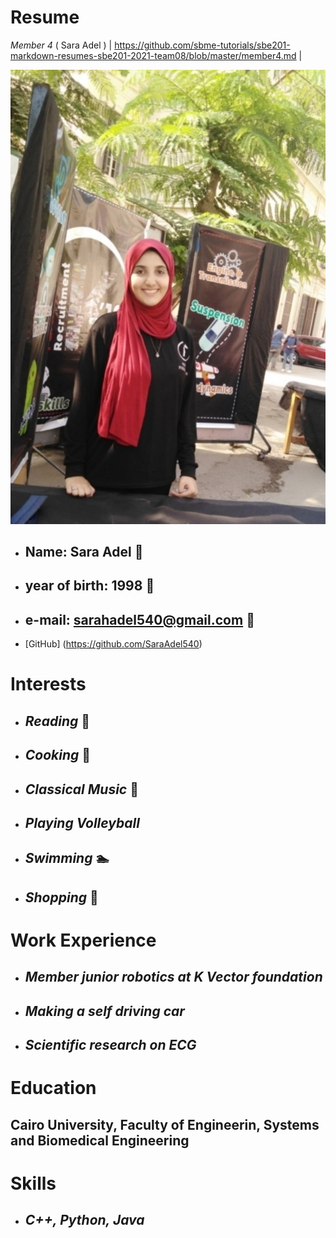 # Resume

*Member 4* ( Sara Adel ) | https://github.com/sbme-tutorials/sbe201-markdown-resumes-sbe201-2021-team08/blob/master/member4.md |

![SaRa](/images/member4.jpg)

* ## Name: **Sara Adel** :girl:
* ## year of birth: **1998** :sunflower:
* ## e-mail: sarahadel540@gmail.com :email:
* [GitHub] (https://github.com/SaraAdel540)

# Interests

* ## *Reading* :blue_book:
* ## *Cooking* :doughnut:
* ## *Classical Music* :violin:
* ## *Playing Volleyball* 
* ## *Swimming* :swimmer:
* ## *Shopping* :dress: 

# Work Experience

* ## *Member junior robotics at K Vector foundation*
* ## *Making a self driving car*
* ## *Scientific research on ECG*

# Education

## **Cairo University**, Faculty of Engineerin, Systems and Biomedical Engineering

# Skills

* ## *C++, Python, Java*
